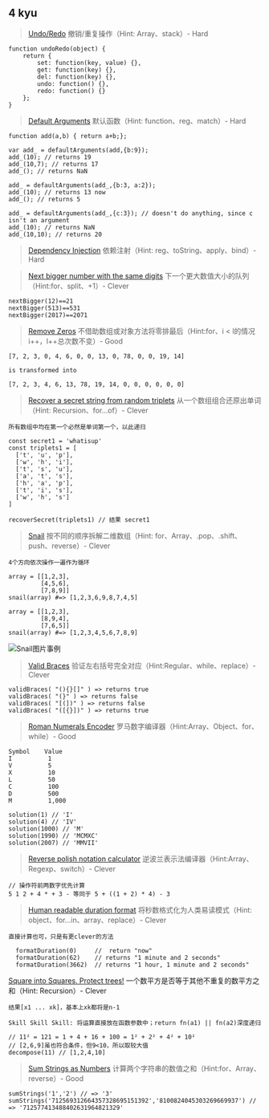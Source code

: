 ## 4 kyu


> [Undo/Redo](https://www.codewars.com/kata/531489f2bb244a5b9f00077e) 撤销/重复操作（Hint: Array、stack）- Hard

```
function undoRedo(object) {
	return {
		set: function(key, value) {},
		get: function(key) {},
		del: function(key) {},
		undo: function() {},
		redo: function() {}
	};
}
```
> [Default Arguments](https://www.codewars.com/kata/52605419be184942d400003d) 默认函数（Hint: function、reg、match）- Hard

```
function add(a,b) { return a+b;};

var add_ = defaultArguments(add,{b:9});
add_(10); // returns 19
add_(10,7); // returns 17
add_(); // returns NaN

add_ = defaultArguments(add_,{b:3, a:2});
add_(10); // returns 13 now
add_(); // returns 5

add_ = defaultArguments(add_,{c:3}); // doesn't do anything, since c isn't an argument
add_(10); // returns NaN
add_(10,10); // returns 20
```

> [Dependency Injection](https://www.codewars.com/kata/5302d655be2a91068b0001fb) 依赖注射（Hint: reg、toString、apply、bind）- Hard

> [Next bigger number with the same digits](https://www.codewars.com/kata/55983863da40caa2c900004e) 下一个更大数值大小的队列（Hint:for、split、+1）- Clever

```
nextBigger(12)==21
nextBigger(513)==531
nextBigger(2017)==2071
```

>[Remove Zeros](https://www.codewars.com/kata/remove-zeros/train/javascript) 不借助数组或对象方法将零排最后（Hint:for、i < l的情况i++，l++总次数不变）- Good

```
[7, 2, 3, 0, 4, 6, 0, 0, 13, 0, 78, 0, 0, 19, 14]

is transformed into

[7, 2, 3, 4, 6, 13, 78, 19, 14, 0, 0, 0, 0, 0, 0]
```

>[Recover a secret string from random triplets](https://www.codewars.com/kata/recover-a-secret-string-from-random-triplets/javascript) 从一个数组组合还原出单词（Hint: Recursion、for...of）- Clever

`所有数组中均在第一个必然是单词第一个，以此递归`

```
const secret1 = 'whatisup'
const triplets1 = [
  ['t', 'u', 'p'],
  ['w', 'h', 'i'],
  ['t', 's', 'u'],
  ['a', 't', 's'],
  ['h', 'a', 'p'],
  ['t', 'i', 's'],
  ['w', 'h', 's']
]

recoverSecret(triplets1) // 结果 secret1
```
>[Snail](https://www.codewars.com/kata/snail/javascript) 按不同的顺序拆解二维数组（Hint: for、Array、.pop、.shift、push、reverse）- Clever

`4个方向依次操作一遍作为循环`

```
array = [[1,2,3],
         [4,5,6],
         [7,8,9]]
snail(array) #=> [1,2,3,6,9,8,7,4,5]

array = [[1,2,3],
         [8,9,4],
         [7,6,5]]
snail(array) #=> [1,2,3,4,5,6,7,8,9]
```

![Snail图片事例](http://www.haan.lu/files/2513/8347/2456/snail.png)


>[Valid Braces](https://www.codewars.com/kata/valid-braces) 验证左右括号完全对应（Hint:Regular、while、replace）- Clever

```
validBraces( "(){}[]" ) => returns true 
validBraces( "(}" ) => returns false 
validBraces( "[(])" ) => returns false 
validBraces( "([{}])" ) => returns true
```

>[Roman Numerals Encoder](https://www.codewars.com/kata/roman-numerals-encoder) 罗马数字编译器（Hint:Array、Object、for、while）- Good

```
Symbol    Value
I          1
V          5
X          10
L          50
C          100
D          500
M          1,000

solution(1) // 'I'
solution(4) // 'IV'
solution(1000) // 'M'
solution(1990) // 'MCMXC'
solution(2007) // 'MMVII'
```

>[Reverse polish notation calculator](https://www.codewars.com/kata/reverse-polish-notation-calculator) 逆波兰表示法编译器（Hint:Array、Regexp、switch）- Clever

```
// 操作符前两数字优先计算
5 1 2 + 4 * + 3 - 等同于 5 + ((1 + 2) * 4) - 3
```

>[Human readable duration format](https://www.codewars.com/kata/human-readable-duration-format/) 将秒数格式化为人类易读模式（Hint: object、for...in、array、replace）- Clever

`直接计算也可，只是有更clever的方法`

```
  formatDuration(0)     //  return "now"   
  formatDuration(62)    // returns "1 minute and 2 seconds"
  formatDuration(3662)  // returns "1 hour, 1 minute and 2 seconds"
```

[Square into Squares. Protect trees!](https://www.codewars.com/kata/square-into-squares-protect-trees) 一个数平方是否等于其他不重复的数平方之和（Hint: Recursion）- Clever

`结果[x1 ... xk]，基本上xk都将是n-1`

`Skill Skill Skill: 将运算直接放在函数参数中；return fn(a1) || fn(a2)深度递归`

```
// 11² = 121 = 1 + 4 + 16 + 100 = 1² + 2² + 4² + 10²
// [2,6,9]虽也符合条件，但9<10，所以取较大值
decompose(11) // [1,2,4,10]
```

>[Sum Strings as Numbers](https://www.codewars.com/kata/sum-strings-as-numbers) 计算两个字符串的数值之和（Hint:for、Array、reverse）- Good

```
sumStrings('1','2') // => '3'
sumStrings('712569312664357328695151392','8100824045303269669937') // => '712577413488402631964821329'
```
